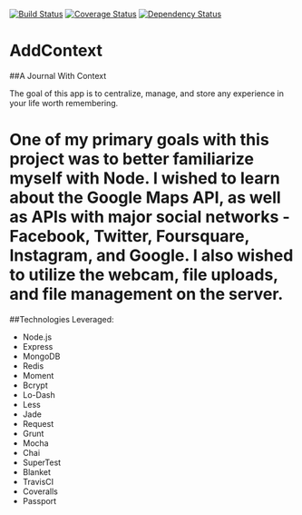 [![Build Status](https://travis-ci.org/adamthede/addcontxt-local-test2.svg?branch=master)](https://travis-ci.org/adamthede/addcontxt-local-test2)
[![Coverage Status](https://coveralls.io/repos/adamthede/addcontxt-local-test2/badge.png)](https://coveralls.io/r/adamthede/addcontxt-local-test2)
[![Dependency Status](https://gemnasium.com/adamthede/addcontxt-local-test2.svg)](https://gemnasium.com/adamthede/addcontxt-local-test2)

AddContext
========================================
##A Journal With Context

The goal of this app is to centralize, manage, and store any experience in your life worth remembering.

One of my primary goals with this project was to better familiarize myself with Node.  I wished to learn about the Google Maps API, as well as APIs with major social networks - Facebook, Twitter, Foursquare, Instagram, and Google.  I also wished to utilize the webcam, file uploads, and file management on the server.
========================================
##Technologies Leveraged:

- Node.js
- Express
- MongoDB
- Redis
- Moment
- Bcrypt
- Lo-Dash
- Less
- Jade
- Request
- Grunt
- Mocha
- Chai
- SuperTest
- Blanket
- TravisCI
- Coveralls
- Passport
